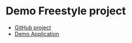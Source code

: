 # Demo Freestyle project


* [GitHub project](https://github.com/szabgab/demo-flask-project)
* [Demo Application](http://demo.code-maven.com:9090/)


